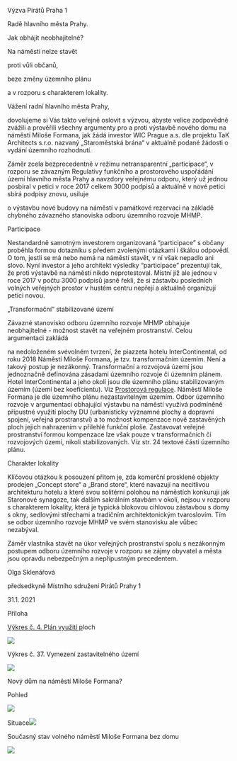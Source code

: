 Výzva Pirátů Praha 1

Radě hlavního města Prahy.

Jak obhájit neobhajitelné?

Na náměstí nelze stavět

proti vůli občanů,

beze změny územního plánu

a v rozporu s charakterem lokality.

  
  

Vážení radní hlavního města Prahy,

  
  

dovolujeme si Vás takto veřejně oslovit s výzvou, abyste velice zodpovědně zvážili a prověřili všechny argumenty pro a proti výstavbě nového domu na náměstí Miloše Formana, jak žádá investor WIC Prague a.s. dle projektu TaK Architects s.r.o. nazvaný „Staroměstská brána“ v aktuálně podané žádosti o vydání územního rozhodnutí.

Záměr zcela bezprecedentně v režimu netransparentní „participace“, v rozporu se závazným Regulativy funkčního a prostorového uspořádání území hlavního města Prahy a navzdory  veřejnému odporu, který už jednou posbíral v petici v roce 2017 celkem 3000 podpisů a aktuálně v nové petici sbírá podpisy znovu, usiluje

o výstavbu nové budovy na náměstí v památkové rezervaci na základě chybného závazného stanoviska odboru územního rozvoje MHMP.

  

Participace

Nestandardně samotným investorem organizovaná  “participace” s občany proběhla formou dotazníku s předem zvolenými otázkami i škálou odpovědí. O tom, jestli se má nebo nemá na náměstí stavět, v ní však nepadlo ani slovo. Nyní investor a jeho architekt výsledky “participace” prezentují tak, že proti výstavbě na náměstí nikdo neprotestoval. Místní již ale jednou v roce 2017 v počtu 3000 podpisů jasně řekli, že si zástavbu posledních volných veřejných prostor v hustém centru nepřejí a aktuálně organizují petici novou.

  

„Transformační“ stabilizované území

Závazné stanovisko odboru územního rozvoje MHMP obhajuje neobhajitelné - možnost stavět na veřejném prostranství. Celou argumentaci zakládá

na nedoloženém svévolném tvrzení, že piazzeta hotelu InterContinental, od roku 2018 Náměstí Miloše Formana, je tzv. transformačním územím. Není a takový postup je nezákonný. Transformační a rozvojová území jsou jednoznačně definována zásadami územního rozvoje či územním plánem. Hotel InterContinental a jeho okolí jsou dle územního plánu stabilizovaným územím (území bez koeficientu). Viz [Prostorová regulace](https://www.iprpraha.cz/clanek/58/prostorova-regulace). Náměstí Miloše Formana je dle územního plánu nezastavitelným územím. Odbor územního rozvoje v argumentaci obhajující výstavbu na náměstí využívá podmíněně přípustné využití plochy DU (urbanisticky významné plochy a dopravní spojení, veřejná prostranství) a to možnost kompenzace nově zastavěných ploch jejich nahrazením v přilehlé funkční ploše. Zastavovat veřejné prostranství formou kompenzace lze však pouze v transformačních či rozvojových území, nikoli stabilizovaných. Viz str. 24 textové části územního plánu.

  

Charakter lokality

Klíčovou otázkou k posouzení přitom je, zda komerční prosklené objekty prodejen „Concept store“ a „Brand store“, které navazují na necitlivou architekturu hotelu a které svou solitérní polohou na náměstích konkurují jak Staronové synagoze, tak dalším sakrálním stavbám v okolí, nejsou v rozporu s charakterem lokality, která je typická blokovou cihlovou zástavbou s domy s okny, sedlovými střechami a tradičním architektonickým tvaroslovím. Tím se odbor územního rozvoje MHMP ve svém stanovisku ale vůbec nezabýval.

  

Záměr vlastníka stavět na úkor veřejných prostranství spolu s nezákonným postupem odboru územního rozvoje v rozporu se zájmy obyvatel a města jsou opravdu nebezpečným a nepřípustným precedentem.

  
  
  

Olga Sklenářová

předsedkyně Místního sdružení Pirátů Prahy 1

  

31.1. 2021

Příloha

[Výkres č. 4. Plán využití p](https://www.praha.eu/public/e9/6e/47/2706756_916851_Priloha_c._1_OPP_55_2018.pdf)loch

  
  
![](https://lh5.googleusercontent.com/AxVeOBO4RWTlTT1S5Ek5zjfKywlM6OPDlZQTQqyH4e65B3ScIZtPOSNsYuhCLL-pPww-ZQvMylJKLJ9Y1ro27ry5zm1dvu2Ysg9pkOpdcIC5Ud2ZkZ2pjde_FWgYvCuUjfBMCmmYj5aPuWVEyg)  

Výkres č. 37. Vymezení zastavitelného území

  
![](https://lh4.googleusercontent.com/gW153nXbhra1wDXoAYQerly3NXVGU-02GeEE1j4UBPnovvsKyFjUp20JDekSRj5V-k0BZ3z-hz0MCAGBAmtoBo1z6duT7tSxRwkX7BuPsiDKEfDSlY29LI7toqf6YaLGxQq0VGp3L7p3ixOSyA)  
  

Nový dům na náměstí Miloše Formana?

Pohled

  
  
![](https://lh6.googleusercontent.com/70-VayJyF2ehJs2CSFr1SIWgKFgr14eq2sr9k0kxjjp9l1aLZYJ0dIqvOStvXF6Mkq0jSJNreNsoYH48lEGbs2X5DfilWKq290RuaHEs9mOQZjBh7bh6gXpKk8KMkJSCUeZuKL5hjmYaKUmMQw)

Situace![](https://lh3.googleusercontent.com/K0mIWQ39JtS6WdUjJd19v4hS3EYyo6ygMpcAPUqdHT-fKN30VW1JEpscHbiOXR0NPPCerrZC2fR0DmpDgfwAOYV4HImAfRKecskG4AHsdaLrLOwbyLj1l0QDChxcusvxGzw9NjqSkiSJyEAuTQ)

Současný stav volného náměstí Miloše Formana bez domu

  
  
  
  
![](https://lh6.googleusercontent.com/l1huiHMxloiNaFQ3-zOsVz9EE4PyXkFWfTbyJ_ncVggltWO-KShZKGGA-zQtcc60fhOQ-UKEka1wC_BS03oe6cKdjLa677hyltX0cv6Y9QiMsCglbL4hyQzybm97MFQc-G3fEc_RBlyVehOutA)
